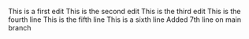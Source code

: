 This is a first edit
This is the second edit
This is the third edit
This is the fourth line
This is the fifth line
This is a sixth line
Added 7th line on main branch

